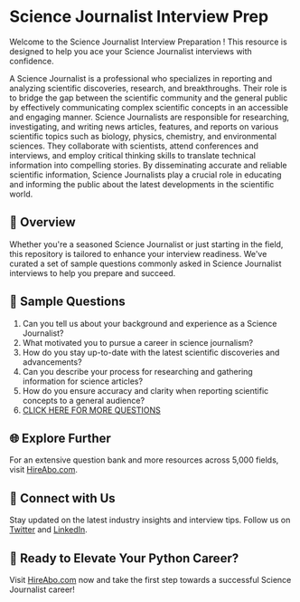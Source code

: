 # Science Journalist Interview Prep

Welcome to the Science Journalist Interview Preparation ! This resource is designed to help you ace your Science Journalist interviews with confidence.

A Science Journalist is a professional who specializes in reporting and analyzing scientific discoveries, research, and breakthroughs. Their role is to bridge the gap between the scientific community and the general public by effectively communicating complex scientific concepts in an accessible and engaging manner. Science Journalists are responsible for researching, investigating, and writing news articles, features, and reports on various scientific topics such as biology, physics, chemistry, and environmental sciences. They collaborate with scientists, attend conferences and interviews, and employ critical thinking skills to translate technical information into compelling stories. By disseminating accurate and reliable scientific information, Science Journalists play a crucial role in educating and informing the public about the latest developments in the scientific world.

## 🚀 Overview

Whether you're a seasoned Science Journalist or just starting in the field, this repository is tailored to enhance your interview readiness. We've curated a set of sample questions commonly asked in Science Journalist interviews to help you prepare and succeed.

## 📝 Sample Questions

1. Can you tell us about your background and experience as a Science Journalist?
2. What motivated you to pursue a career in science journalism?
3. How do you stay up-to-date with the latest scientific discoveries and advancements?
4. Can you describe your process for researching and gathering information for science articles?
5. How do you ensure accuracy and clarity when reporting scientific concepts to a general audience?
6. [CLICK HERE FOR MORE QUESTIONS](https://hireabo.com/job/8_0_19/Science%20Journalist)

## 🌐 Explore Further

For an extensive question bank and more resources across 5,000 fields, visit [HireAbo.com](https://www.hireabo.com).

## 📱 Connect with Us

Stay updated on the latest industry insights and interview tips. Follow us on [Twitter](https://twitter.com/hireabo) and [LinkedIn](https://www.linkedin.com/in/hire-abo-3609972a8/).

## 🚀 Ready to Elevate Your Python Career?

Visit [HireAbo.com](https://www.hireabo.com) now and take the first step towards a successful Science Journalist career!